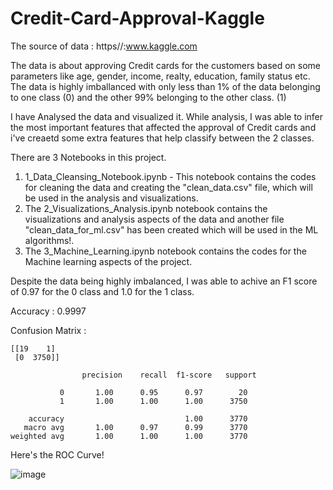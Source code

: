 # Credit-Card-Approval-Kaggle

The source of data : https//:www.kaggle.com

The data is about approving Credit cards for the customers based on some parameters like age, gender, income, realty, education, family status etc. 
The data is highly imballanced with only less than 1% of the data belonging to one class (0) and the other 99% belonging to the other class. (1) 

I have Analysed the data and visualized it. While analysis, I was able to infer the most important features that affected the approval of Credit cards and i've creaetd some extra features that help classify between the 2 classes.

There are 3 Notebooks in this project.

1. 1_Data_Cleansing_Notebook.ipynb - This notebook contains the codes for cleaning the data and creating the "clean_data.csv" file, which will be used in the        analysis and visualizations.
2. The 2_Visualizations_Analysis.ipynb notebook contains the visualizations and analysis aspects of the data and another file "clean_data_for_ml.csv" has been        created which will be used in the ML algorithms!.  
3. The 3_Machine_Learning.ipynb notebook contains the codes for the Machine learning aspects of the project.

Despite the data being highly imbalanced, I was able to achive an F1 score of 0.97 for the 0 class and 1.0 for the 1 class. 


Accuracy : 0.9997

Confusion Matrix :

    [[19    1]
     [0  3750]]

                    precision    recall  f1-score   support

               0       1.00      0.95      0.97        20
               1       1.00      1.00      1.00      3750

        accuracy                           1.00      3770
       macro avg       1.00      0.97      0.99      3770
    weighted avg       1.00      1.00      1.00      3770

Here's the ROC Curve! 

![image](https://user-images.githubusercontent.com/20862520/157605936-23d021cf-4290-4c5d-a337-aed09c47e644.png)
